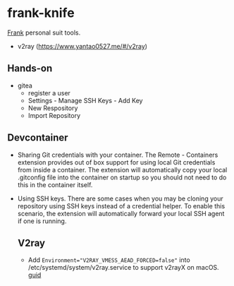# frank-knife

[Frank](https://www.yantao0527.me) personal suit tools.

- v2ray (https://www.yantao0527.me/#/v2ray)

## Hands-on

- gitea
  - register a user
  - Settings - Manage SSH Keys - Add Key
  - New Respository
  - Import Repository

## Devcontainer

- Sharing Git credentials with your container. 
  The Remote - Containers extension provides out of box support for using local Git credentials from inside a container.
  The extension will automatically copy your local .gitconfig file into the container on startup so you should not need to do this in the container itself.
- Using SSH keys.
  There are some cases when you may be cloning your repository using SSH keys instead of a credential helper. To enable this scenario, the extension will automatically forward your local SSH agent if one is running.

  ## V2ray

  - Add `Environment="V2RAY_VMESS_AEAD_FORCED=false"` into /etc/systemd/system/v2ray.service to support v2rayX on macOS. [guid](https://github.com/v2fly/v2ray-core/discussions/1514)
